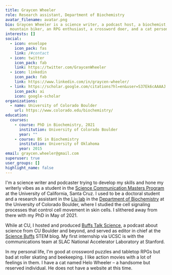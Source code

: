 ```yaml
---
title: Graycen Wheeler
role: Research assistant, Department of Biochemistry
avatar_filename: avatar.png
bio: Graycen Wheeler is a science writer, a podcast host, a biochemist, a novice
  mountain biker, an RPG enthusiast, a crossword doer, and a cat person.
interests: []
social:
  - icon: envelope
    icon_pack: fas
    link: /#contact
  - icon: twitter
    icon_pack: fab
    link: https://twitter.com/GraycenWheeler
  - icon: linkedin
    icon_pack: fab
    link: https://www.linkedin.com/in/graycen-wheeler/
  - link: https://scholar.google.com/citations?hl=en&user=S37Ek6cAAAAJ
    icon_pack: ai
    icon: google-scholar
organizations:
  - name: University of Colorado Boulder
    url: https://www.colorado.edu/biochemistry/
education:
  courses:
    - course: PhD in Biochemistry, 2021
      institution: University of Colorado Boulder
      year: ""
    - course: BS in Biochemistry
      institution: University of Oklahoma
      year: 2015
email: graycen.wheeler@gmail.com
superuser: true
user_groups: []
highlight_name: false
---
```

I'm a science writer and podcaster trying to develop my skills and hone my writerly vibes as a student in the [Science Communication Masters Program](https://scicom.ucsc.edu/) at the University of California, Santa Cruz. I used to be a doctoral student and a research assistant in the [Liu lab](https://www.colorado.edu/lab/liu/) in the [Department of Biochemistry](https://www.colorado.edu/biochemistry/) at the University of Colorado Boulder, where I studied the cell signaling processes that control cell movement in skin cells. I slithered away from there with my PhD in May of 2021.

While at CU, I hosted and produced [Buffs Talk Science](https://buffstalkscience.com/), a podcast about science from CU Boulder and beyond, and served as editor in chief at the [Science Buffs](https://sciencebuffs.org/tag/graycen-wheeler/) STEM blog. My first internship via UCSC is with the communications team at SLAC National Accelerator Laboratory at Stanford.

In my personal life, I'm good at crossword puzzles and tabletop RPGs but bad at roller skating and beekeeping. I like action movies with a lot of feelings in them. I have a cat named Helo Wheeler – a handsome but reserved individual. He does not have a website at this time.